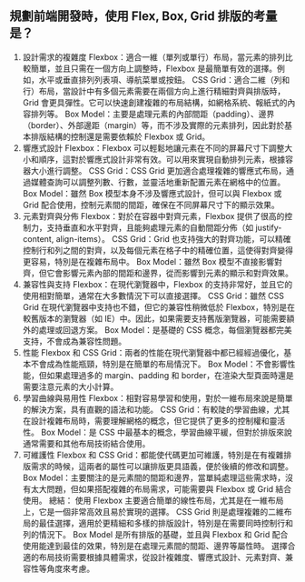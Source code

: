 ## 規劃前端開發時，使用 Flex, Box, Grid 排版的考量是？
1. 設計需求的複雜度
Flexbox：適合一維（單列或單行）布局，當元素的排列比較簡單，並且只需在一個方向上調整時，Flexbox 是最簡單有效的選擇。例如，水平或垂直排列列表項、導航菜單或按鈕。
CSS Grid：適合二維（列和行）布局，當設計中有多個元素需要在兩個方向上進行精細對齊與排版時，Grid 會更具彈性。它可以快速創建複雜的布局結構，如網格系統、報紙式的內容排列等。
Box Model：主要是處理元素的內部間距（padding）、邊界（border）、外部邊距（margin）等，而不涉及實際的元素排列，因此對於基本排版結構的控制還是需要依賴於 Flexbox 或 Grid。
2. 響應式設計
Flexbox：Flexbox 可以輕鬆地讓元素在不同的屏幕尺寸下調整大小和順序，這對於響應式設計非常有效。可以用來實現自動排列元素，根據容器大小進行調整。
CSS Grid：CSS Grid 更加適合處理複雜的響應式布局，通過媒體查詢可以調整列數、行數，並靈活地重新配置元素在網格中的位置。
Box Model：雖然 Box 模型本身不涉及響應式設計，但可以與 Flexbox 或 Grid 配合使用，控制元素間的間距，確保在不同屏幕尺寸下的顯示效果。
3. 元素對齊與分佈
Flexbox：對於在容器中對齊元素，Flexbox 提供了很高的控制力，支持垂直和水平對齊，且能夠處理元素的自動間距分佈（如 justify-content, align-items）。
CSS Grid：Grid 也支持強大的對齊功能，可以精確控制行和列之間的對齊，以及每個元素在格子中的精確位置，這使得對齊變得更容易，特別是在複雜布局中。
Box Model：雖然 Box 模型不直接影響對齊，但它會影響元素內部的間距和邊界，從而影響到元素的顯示和對齊效果。
4. 兼容性與支持
Flexbox：在現代瀏覽器中，Flexbox 的支持非常好，並且它的使用相對簡單，通常在大多數情況下可以直接選擇。
CSS Grid：雖然 CSS Grid 在現代瀏覽器中支持也不錯，但它的兼容性稍微低於 Flexbox，特別是在較舊版本的瀏覽器（如 IE）中。因此，如果需要支持舊版瀏覽器，可能需要額外的處理或回退方案。
Box Model：是基礎的 CSS 概念，每個瀏覽器都完美支持，不會成為兼容性問題。
5. 性能
Flexbox 和 CSS Grid：兩者的性能在現代瀏覽器中都已經經過優化，基本不會成為性能瓶頸，特別是在簡單的布局情況下。
Box Model：不會影響性能，但如果處理過多的 margin、padding 和 border，在渲染大型頁面時還是需要注意元素的大小計算。
6. 學習曲線與易用性
Flexbox：相對容易學習和使用，對於一維布局來說是簡單的解決方案，具有直觀的語法和功能。
CSS Grid：有較陡的學習曲線，尤其在設計複雜布局時，需要理解網格的概念，但它提供了更多的控制權和靈活性。
Box Model：是 CSS 中最基本的概念，學習曲線平緩，但對於排版來說通常需要和其他布局技術結合使用。
7. 可維護性
Flexbox 和 CSS Grid：都能使代碼更加可維護，特別是在有複雜排版需求的時候，這兩者的屬性可以讓排版更具語義，便於後續的修改和調整。
Box Model：主要關注的是元素間的間距和邊界，當單純處理這些需求時，沒有太大問題，但如果搭配複雜的布局需求，可能需要與 Flexbox 或 Grid 結合使用。
總結：
使用 Flexbox 主要適合簡單的線性布局，尤其是在一維布局上，它是一個非常高效且易於實現的選擇。
CSS Grid 則是處理複雜的二維布局的最佳選擇，適用於更精細和多樣的排版設計，特別是在需要同時控制行和列的情況下。
Box Model 是所有排版的基礎，並且與 Flexbox 和 Grid 配合使用能達到最佳的效果，特別是在處理元素間的間距、邊界等屬性時。
選擇合適的布局技術需要根據具體需求，從設計複雜度、響應式設計、元素對齊、兼容性等角度來考慮。